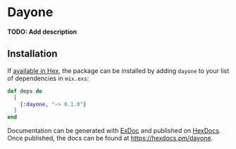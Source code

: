 # Dayone

**TODO: Add description**

## Installation

If [available in Hex](https://hex.pm/docs/publish), the package can be installed
by adding `dayone` to your list of dependencies in `mix.exs`:

```elixir
def deps do
  [
    {:dayone, "~> 0.1.0"}
  ]
end
```

Documentation can be generated with [ExDoc](https://github.com/elixir-lang/ex_doc)
and published on [HexDocs](https://hexdocs.pm). Once published, the docs can
be found at <https://hexdocs.pm/dayone>.

